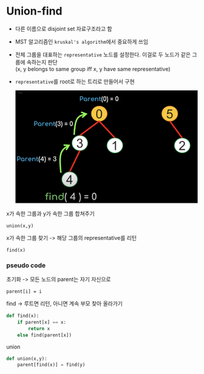 Union-find
==========
- 다른 이름으로 disjoint set 자료구조라고 함
- MST 알고리즘인 `kruskal's algorithm`에서 중요하게 쓰임
- 전체 그룹을 대표하는 `representative` 노드를 설정한다. 이걸로 두 노드가 같은 그룹에 속하는지 판단  
  (x, y belongs to same group iff x, y have same representative)
- `representative`를 root로 하는 트리로 만들어서 구현
  
  ![union find tree](./image/union_find.png)



x가 속한 그룹과 y가 속한 그룹 합쳐주기
```
union(x,y)
```

x가 속한 그룹 찾기 -> 해당 그룹의 representative를 리턴
```
find(x)
``` 

### pseudo code

초기화 -> 모든 노드의 parent는 자기 자신으로
```
parent[i] = i
```

find -> 루트면 리턴, 아니면 계속 부모 찾아 올라가기
```python
def find(x):
    if parent[x] == x:
        return x
    else find(parent[x])
```


union
```python
def union(x,y):
    parent[find(x)] = find(y)
```


